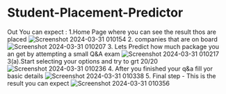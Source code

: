 # Student-Placement-Predictor
Out You can expect : 
1.Home Page where you can see the result thos are placed 
![Screenshot 2024-03-31 010154](https://github.com/prajwalpmaske/Student-Placement-Predictor/assets/114854119/f9b13ad1-24e0-4207-86c7-484d7aef22b9)
2. companies that are on board
![Screenshot 2024-03-31 010207](https://github.com/prajwalpmaske/Student-Placement-Predictor/assets/114854119/3ac7ff67-c30b-4adb-8e8d-07922f119230)
3. Lets Predict how much package you an get by attempting a small Q&A exam 
![Screenshot 2024-03-31 010217](https://github.com/prajwalpmaske/Student-Placement-Predictor/assets/114854119/cd0fbc49-f326-417f-a22c-9ee51108404a)
3(a).Start selecting your options  and try to grt 20/20
![Screenshot 2024-03-31 010236](https://github.com/prajwalpmaske/Student-Placement-Predictor/assets/114854119/06c3bfaa-1073-4595-b769-fceb58c60f1b)
4. After you finished your q&a fill yor basic details 
![Screenshot 2024-03-31 010338](https://github.com/prajwalpmaske/Student-Placement-Predictor/assets/114854119/8b110d33-c7c8-4859-95bf-b685f2bfb88a)
5. Final step - This is the result you can expect 
![Screenshot 2024-03-31 010356](https://github.com/prajwalpmaske/Student-Placement-Predictor/assets/114854119/89245931-5b13-4065-9c71-9a10e746f789)
